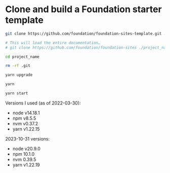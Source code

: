 # Clone and build a Foundation starter template

```sh
git clone https://github.com/foundation/foundation-sites-template.git ./project_name

# This will load the entire documentation…
# git clone https://github.com/foundation/foundation-sites ./project_name
```

```sh
cd project_name
```

```sh
rm -rf .git
```

```sh
yarn upgrade

yarn
```

```sh
yarn start 
```

Versions I used (as of 2022-03-30):
* node  v14.18.1
* npm   v8.5.5
* nvm   v0.37.2
* yarn  v1.22.15

2023-10-31 versions:
* node  v20.9.0
* npm   10.1.0
* nvm   0.39.5
* yarn  v1.22.19
